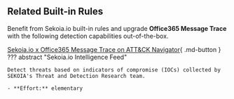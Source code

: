 ## Related Built-in Rules

Benefit from Sekoia.io built-in rules and upgrade **Office365 Message Trace** with the following detection capabilities out-of-the-box.

[Sekoia.io x Office365 Message Trace on ATT&CK Navigator](https://mitre-attack.github.io/attack-navigator/#layerURL=https%3A%2F%2Fraw.githubusercontent.com%2FSEKOIA-IO%2Fdocumentation%2Fmain%2F_shared_content%2Foperations_center%2Fdetection%2Fgenerated%2Fattack_8461aabe-6eba-4044-ad7f-a0c39a2b2279_do_not_edit_manually.json){ .md-button }
??? abstract "Sekoia.io Intelligence Feed"
    
    Detect threats based on indicators of compromise (IOCs) collected by SEKOIA's Threat and Detection Research team.
    
    - **Effort:** elementary

